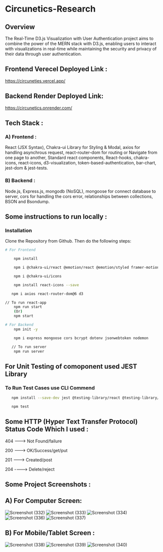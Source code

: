 # Circunetics-Research
## Overview
The Real-Time D3.js Visualization with User Authentication project aims to combine the power of the MERN stack with D3.js, enabling users to interact with visualizations in real-time while maintaining the security and privacy of their data through user authentication.

## Frontend Verecel Deployed Link :
https://circuneties.vercel.app/


## Backend Render Deployed Link:
https://circunetics.onrender.com/


## Tech Stack :

### A) Frontend :

React (JSX Syntax), Chakra-ui Library for Styling & Modal, axios for handling asynchrous request, react-router-dom for routing or Navigate from one page to another, Standard react components, React-hooks, chakra-icons, react-icons, d3-visualization, token-based-authentication, bar-chart, jest-dom & jest-tests.

### B) Backend :

Node.js, Express.js, mongodb (NoSQL), mongoose for connect database to server, cors for handling the cors error, relationships between collections, BSON and Bsondump.

## Some instructions to run locally :

### Installation

Clone the Repository from Github. Then do the following steps:

```bash
# For Frontend

    npm install

    npm i @chakra-ui/react @emotion/react @emotion/styled framer-motion

    npm i @chakra-ui/icons

    npm install react-icons --save

   npm i axios react-router-dom@6 d3

// To run react-app
    npm run start
    (Or)
    npm start

# For Backend
    npm init -y

    npm i express mongoose cors bcrypt dotenv jsonwebtoken nodemon

   // To run server
    npm run server
```

## For Unit Testing of comoponent used JEST Library
### To Run Test Cases use CLI Commend

```bash
   npm install --save-dev jest @testing-library/react @testing-library/jest-dom

   npm test
```

## Some HTTP (Hyper Text Transfer Protocol) Status Code Which I used :

404 ---> Not Found/failure

200 ---> OK/Success/get/put

201 ---> Created/post

204 ----> Delete/reject

## Some Project Screenshots :

## A) For Computer Screen:
![Screenshot (332)](https://github.com/Pushpendra-1697/Circunetics-Research/assets/104748364/ef53d54c-cb3c-48bb-8ac8-5099cdcc7f64)
![Screenshot (333)](https://github.com/Pushpendra-1697/Circunetics-Research/assets/104748364/6d38dfd5-0c60-4ff6-b2f2-9f0fc7ac8cc5)
![Screenshot (334)](https://github.com/Pushpendra-1697/Circunetics-Research/assets/104748364/efbb061a-3030-45fb-905c-a30bb206d666)
![Screenshot (336)](https://github.com/Pushpendra-1697/Circunetics-Research/assets/104748364/af4ddf4b-68e1-40d3-9542-dcbad4da560d)
![Screenshot (337)](https://github.com/Pushpendra-1697/Circunetics-Research/assets/104748364/b1dea55a-e0a0-4069-a791-f4d540d4eaa2)

## B) For Mobile/Tablet Screen :
![Screenshot (338)](https://github.com/Pushpendra-1697/Circunetics-Research/assets/104748364/0cfb7a27-60fb-4e7b-acc3-3cfaeb588d01)
![Screenshot (339)](https://github.com/Pushpendra-1697/Circunetics-Research/assets/104748364/5c81c2eb-857c-4a87-b8b1-4aa20de88026)
![Screenshot (340)](https://github.com/Pushpendra-1697/Circunetics-Research/assets/104748364/3dd31238-93d1-4516-9840-b507c145c61c)
